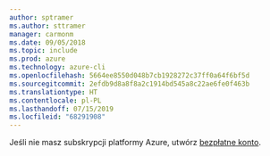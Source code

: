 ```yaml
---
author: sptramer
ms.author: sttramer
manager: carmonm
ms.date: 09/05/2018
ms.topic: include
ms.prod: azure
ms.technology: azure-cli
ms.openlocfilehash: 5664ee8550d048b7cb1928272c37ff0a64f6bf5d
ms.sourcegitcommit: 2efdb9d8a8f8a2c1914bd545a8c22ae6fe0f463b
ms.translationtype: HT
ms.contentlocale: pl-PL
ms.lasthandoff: 07/15/2019
ms.locfileid: "68291908"
---
```

Jeśli nie masz subskrypcji platformy Azure, utwórz [bezpłatne konto](https://azure.microsoft.com/free/?ref=microsoft.com&utm_source=microsoft.com&utm_medium=docs&utm_campaign=visualstudio).
